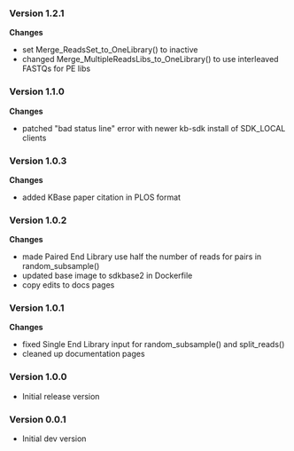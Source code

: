 ### Version 1.2.1
__Changes__
- set Merge_ReadsSet_to_OneLibrary() to inactive
- changed Merge_MultipleReadsLibs_to_OneLibrary() to use interleaved FASTQs for PE libs

### Version 1.1.0
__Changes__
- patched "bad status line" error with newer kb-sdk install of SDK_LOCAL clients

### Version 1.0.3
__Changes__
- added KBase paper citation in PLOS format

### Version 1.0.2
__Changes__
- made Paired End Library use half the number of reads for pairs in random_subsample()
- updated base image to sdkbase2 in Dockerfile
- copy edits to docs pages

### Version 1.0.1
__Changes__
- fixed Single End Library input for random_subsample() and split_reads()
- cleaned up documentation pages

### Version 1.0.0
- Initial release version

### Version 0.0.1
- Initial dev version
